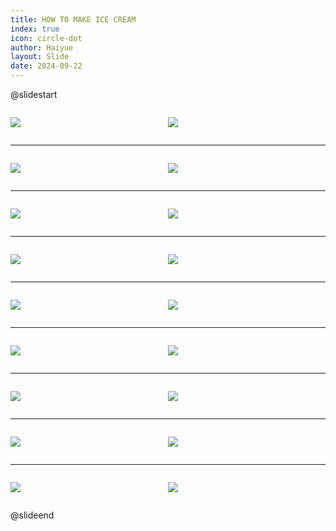 ```yaml
---
title: HOW TO MAKE ICE CREAM
index: true
icon: circle-dot
author: Haiyue
layout: Slide
date: 2024-09-22
---
```

 
@slidestart

<div style="display:flex">
<div style="flex:1">

![](https://raw.githubusercontent.com/yclord/reading/refs/heads/master/english/Level-L/HOW%20TO%20MAKE%20ICE%20CREAM/001.webp)
</div>
<div style="flex:1">

![](https://raw.githubusercontent.com/yclord/reading/refs/heads/master/english/Level-L/HOW%20TO%20MAKE%20ICE%20CREAM/002.webp)
</div>
</div>

---

<div style="display:flex">
<div style="flex:1">

![](https://raw.githubusercontent.com/yclord/reading/refs/heads/master/english/Level-L/HOW%20TO%20MAKE%20ICE%20CREAM/003.webp)
</div>
<div style="flex:1">

![](https://raw.githubusercontent.com/yclord/reading/refs/heads/master/english/Level-L/HOW%20TO%20MAKE%20ICE%20CREAM/004.webp)
</div>
</div>

---

<div style="display:flex">
<div style="flex:1">

![](https://raw.githubusercontent.com/yclord/reading/refs/heads/master/english/Level-L/HOW%20TO%20MAKE%20ICE%20CREAM/005.webp)
</div>
<div style="flex:1">

![](https://raw.githubusercontent.com/yclord/reading/refs/heads/master/english/Level-L/HOW%20TO%20MAKE%20ICE%20CREAM/006.webp)
</div>
</div>

---

<div style="display:flex">
<div style="flex:1">

![](https://raw.githubusercontent.com/yclord/reading/refs/heads/master/english/Level-L/HOW%20TO%20MAKE%20ICE%20CREAM/007.webp)
</div>
<div style="flex:1">

![](https://raw.githubusercontent.com/yclord/reading/refs/heads/master/english/Level-L/HOW%20TO%20MAKE%20ICE%20CREAM/008.webp)
</div>
</div>

---

<div style="display:flex">
<div style="flex:1">

![](https://raw.githubusercontent.com/yclord/reading/refs/heads/master/english/Level-L/HOW%20TO%20MAKE%20ICE%20CREAM/009.webp)
</div>
<div style="flex:1">

![](https://raw.githubusercontent.com/yclord/reading/refs/heads/master/english/Level-L/HOW%20TO%20MAKE%20ICE%20CREAM/010.webp)
</div>
</div>

---

<div style="display:flex">
<div style="flex:1">

![](https://raw.githubusercontent.com/yclord/reading/refs/heads/master/english/Level-L/HOW%20TO%20MAKE%20ICE%20CREAM/011.webp)
</div>
<div style="flex:1">

![](https://raw.githubusercontent.com/yclord/reading/refs/heads/master/english/Level-L/HOW%20TO%20MAKE%20ICE%20CREAM/012.webp)
</div>
</div>

---

<div style="display:flex">
<div style="flex:1">

![](https://raw.githubusercontent.com/yclord/reading/refs/heads/master/english/Level-L/HOW%20TO%20MAKE%20ICE%20CREAM/013.webp)
</div>
<div style="flex:1">

![](https://raw.githubusercontent.com/yclord/reading/refs/heads/master/english/Level-L/HOW%20TO%20MAKE%20ICE%20CREAM/014.webp)
</div>
</div>

---

<div style="display:flex">
<div style="flex:1">

![](https://raw.githubusercontent.com/yclord/reading/refs/heads/master/english/Level-L/HOW%20TO%20MAKE%20ICE%20CREAM/015.webp)
</div>
<div style="flex:1">

![](https://raw.githubusercontent.com/yclord/reading/refs/heads/master/english/Level-L/HOW%20TO%20MAKE%20ICE%20CREAM/016.webp)
</div>
</div>

---

<div style="display:flex">
<div style="flex:1">

![](https://raw.githubusercontent.com/yclord/reading/refs/heads/master/english/Level-L/HOW%20TO%20MAKE%20ICE%20CREAM/017.webp)
</div>
<div style="flex:1">

![](https://raw.githubusercontent.com/yclord/reading/refs/heads/master/english/Level-L/HOW%20TO%20MAKE%20ICE%20CREAM/018.webp)
</div>
</div>

@slideend